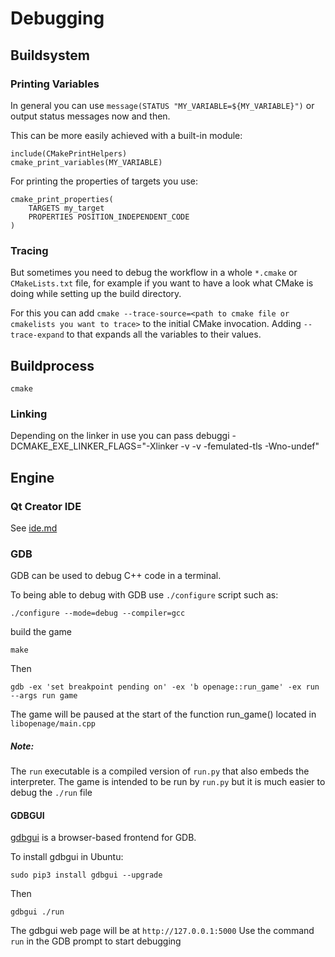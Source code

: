 # Debugging

## Buildsystem

### Printing Variables
In general you can use `message(STATUS "MY_VARIABLE=${MY_VARIABLE}")` or output status messages
now and then.

This can be more easily achieved with a built-in module:
```
include(CMakePrintHelpers)
cmake_print_variables(MY_VARIABLE)
```

For printing the properties of targets you use:
```
cmake_print_properties(
    TARGETS my_target
    PROPERTIES POSITION_INDEPENDENT_CODE
)
``` 

### Tracing
But sometimes you need to debug the workflow in a whole `*.cmake` or `CMakeLists.txt` file,
for example if you want to have a look what CMake is doing while setting up the build directory.

For this you can add `cmake --trace-source=<path to cmake file or cmakelists you want to trace>` to the 
initial CMake invocation. Adding `--trace-expand` to that expands all the variables to their values.




## Buildprocess
`cmake`


### Linking

Depending on the linker in use you can pass debuggi
-DCMAKE_EXE_LINKER_FLAGS="-Xlinker -v -v -femulated-tls -Wno-undef"

## Engine
### Qt Creator IDE
See [ide.md](/doc/ide.md)
### GDB
GDB can be used to debug C++ code in a terminal.

To being able to debug with GDB use `./configure` script such as:
```
./configure --mode=debug --compiler=gcc
```
build the game
```
make
```
Then
```
gdb -ex 'set breakpoint pending on' -ex 'b openage::run_game' -ex run --args run game
```
The game will be paused at the start of the function run_game() located in `libopenage/main.cpp`

##### Note:
The `run` executable is a compiled version of `run.py` that also embeds the interpreter.
The game is intended to be run by `run.py` but it is much easier to debug the `./run` file

#### GDBGUI

[gdbgui](https://github.com/cs01/gdbgui) is a browser-based frontend for GDB.

To install gdbgui in Ubuntu:

```
sudo pip3 install gdbgui --upgrade
```
Then
```
gdbgui ./run
```
The gdbgui web page will be at `http://127.0.0.1:5000`
Use the command `run` in the GDB prompt to start debugging
